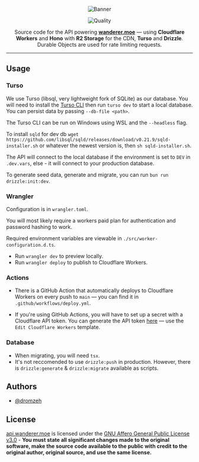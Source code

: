 <div align="center">

![Banner]

![Quality]

Source code for the API powering [**wanderer.moe**](https://wanderer.moe) — using **Cloudflare Workers** and **Hono** with **R2 Storage** for the CDN, **Turso** and **Drizzle**. Durable Objects are used for rate limiting requests.

</div>

---

## Usage

### Turso

We use Turso (libsql, very lightweight fork of SQLite) as our database. You will need to install the [Turso CLI](https://docs.turso.tech/reference/turso-cli#installation) then run `turso dev` to start a local database. You can persist data by passing `--db-file <path>`.

The Turso CLI can be run on Windows using WSL and the `--headless` flag.

To install `sqld` for dev db `wget https://github.com/libsql/sqld/releases/download/v0.21.9/sqld-installer.sh` or whatever the newest version is, then `sh sqld-installer.sh`.

The API will connect to the local database if the environment is set to `DEV` in `.dev.vars`, else - it will connect to your production database.

To generate seed data, generate and migrate, you can run `bun run drizzle:init:dev`.

### Wrangler

Configuration is in `wrangler.toml`.

You will most likely require a workers paid plan for authentication and password hashing to work.

Required environment variables are viewable in `./src/worker-configuration.d.ts`.

-   Run `wrangler dev` to preview locally.
-   Run `wrangler deploy` to publish to Cloudflare Workers.

### Actions

-   There is a GitHub Action that automatically deploys to Cloudflare Workers on every push to `main` — you can find it in `.github/workflows/deploy.yml`.

-   If you're using GitHub Actions, you will have to set up a secret with a Cloudflare API token. You can generate the API token [here][Cloudflare API Token] — use the `Edit Cloudflare Workers` template.

### Database

-   When migrating, you will need `tsx`.
-   It's not reccomended to use `drizzle:push` in production. However, there is `drizzle:generate` & `drizzle:migrate` available as scripts.

## Authors

-   [@dromzeh][dromzeh]

## License

[api.wanderer.moe][api.wanderer.moe] is licensed under the [GNU Affero General Public License v3.0][License] - **You must state all significant changes made to the original software, make the source code available to the public with credit to the original author, original source, and use the same license.**

[Banner]: https://files.catbox.moe/qa3eus.svg
[Quality]: https://img.shields.io/codefactor/grade/github/wanderer-moe/api?label=quality&style=for-the-badge
[Cloudflare API Token]: https://dash.cloudflare.com/profile/api-tokens
[dromzeh]: https://github.com/dromzeh
[api.wanderer.moe]: https://api.wanderer.moe
[License]: LICENSE
